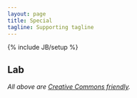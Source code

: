 ```yaml
---
layout: page
title: Special
tagline: Supporting tagline
---
```

{% include JB/setup %}

<h2>Lab</h2>
<ul class="posts">
</ul>

*All above are [Creative Commons friendly](http://creativecommons.org/licenses/by/3.0).*